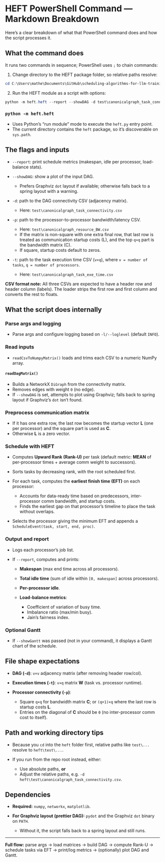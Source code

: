 # HEFT PowerShell Command — Markdown Breakdown

Here’s a clear breakdown of what that PowerShell command does and how the script processes it.

## What the command does

It runs two commands in sequence; PowerShell uses `;` to chain commands:

1. Change directory to the HEFT package folder, so relative paths resolve:

```powershell
cd C:\Users\mathe\Documents\GitHub\scheduling-algorithms-for-llm-training-in-heterogeneous-gpu\heft
```

2. Run the HEFT module as a script with options:

```powershell
python -m heft.heft --report --showDAG -d test\canonicalgraph_task_connectivity.csv -p test\canonicalgraph_resource_BW.csv -t test\canonicalgraph_task_exe_time.csv
```

### `python -m heft.heft`

* Uses Python’s “run module” mode to execute the `heft.py` entry point.
* The current directory contains the `heft` package, so it’s discoverable on `sys.path`.

## The flags and inputs

* `--report`: print schedule metrics (makespan, idle per processor, load-balance stats).
* `--showDAG`: show a plot of the input DAG.

  * Prefers Graphviz `dot` layout if available; otherwise falls back to a spring layout with a warning.
* `-d`: path to the DAG connectivity CSV (adjacency matrix).

  * Here: `test\canonicalgraph_task_connectivity.csv`
* `-p`: path to the processor-to-processor bandwidth/latency CSV.

  * Here: `test\canonicalgraph_resource_BW.csv`
  * If the matrix is non-square with one extra final row, that last row is treated as communication startup costs (L), and the top `q×q` part is the bandwidth matrix (C).
  * If square, startup costs default to zeros.
* `-t`: path to the task execution time CSV (`v×q`), where `v = number of tasks`, `q = number of processors`.

  * Here: `test\canonicalgraph_task_exe_time.csv`

**CSV format note:** All three CSVs are expected to have a header row and header column (labels). The loader strips the first row and first column and converts the rest to floats.

## What the script does internally

### Parse args and logging

* Parse args and configure logging based on `-l/--loglevel` (default `INFO`).

### Read inputs

* `readCsvToNumpyMatrix()` loads and trims each CSV to a numeric NumPy array.

#### `readDagMatrix()`

* Builds a NetworkX `DiGraph` from the connectivity matrix.
* Removes edges with weight `0` (no edge).
* If `--showDAG` is set, attempts to plot using Graphviz; falls back to spring layout if Graphviz’s `dot` isn’t found.

### Preprocess communication matrix

* If it has one extra row, the last row becomes the startup vector **L** (one per processor) and the square part is used as **C**.
* Otherwise **L** is a zero vector.

### Schedule with HEFT

* Computes **Upward Rank (Rank-U)** per task (default metric: **MEAN** of per-processor times + average comm weight to successors).
* Sorts tasks by decreasing rank, with the root scheduled first.
* For each task, computes the **earliest finish time (EFT)** on each processor:

  * Accounts for data-ready time based on predecessors, inter-processor comm bandwidth, and startup costs.
  * Finds the earliest gap on that processor’s timeline to place the task without overlaps.
* Selects the processor giving the minimum EFT and appends a `ScheduleEvent(task, start, end, proc)`.

### Output and report

* Logs each processor’s job list.
* If `--report`, computes and prints:

  * **Makespan** (max end time across all processors).
  * **Total idle time** (sum of idle within `[0, makespan]` across processors).
  * **Per-processor idle**.
  * **Load-balance metrics**:

    * Coefficient of variation of busy time.
    * Imbalance ratio (max/min busy).
    * Jain’s fairness index.

### Optional Gantt

* If `--showGantt` was passed (not in your command), it displays a Gantt chart of the schedule.

## File shape expectations

* **DAG (`-d`)**: `v×v` adjacency matrix (after removing header row/col).
* **Execution times (`-t`)**: `v×q` matrix **W** (task vs. processor runtime).
* **Processor connectivity (`-p`)**:

  * Square `q×q` for bandwidth matrix **C**; or `(q+1)×q` where the last row is startup costs **L**.
  * Entries on the diagonal of **C** should be `0` (no inter-processor comm cost to itself).

## Path and working directory tips

* Because you `cd` into the `heft` folder first, relative paths like `test\...` resolve to `heft\test\...`.
* If you run from the repo root instead, either:

  * Use absolute paths, **or**
  * Adjust the relative paths, e.g. `-d heft\test\canonicalgraph_task_connectivity.csv`.

## Dependencies

* **Required:** `numpy`, `networkx`, `matplotlib`.
* **For Graphviz layout (prettier DAG):** `pydot` and the Graphviz `dot` binary on `PATH`.

  * Without it, the script falls back to a spring layout and still runs.

---

**Full flow:** parse args → load matrices → build DAG → compute Rank-U → schedule tasks via EFT → print/log metrics → (optionally) plot DAG and Gantt.
